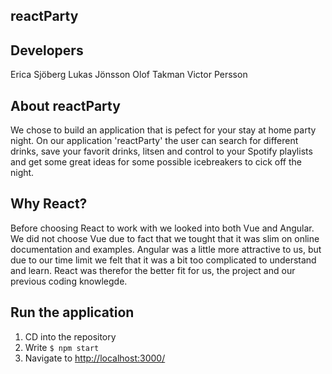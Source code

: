 ## reactParty ##

## Developers
Erica Sjöberg
Lukas Jönsson
Olof Takman
Victor Persson 

## About reactParty
We chose to build an application that is pefect for your stay at home party night. On our application 'reactParty' the user can search for different drinks, save your favorit drinks, litsen and control to your Spotify playlists and get some great ideas for some possible icebreakers to cick off the night. 
    

## Why React?
Before choosing React to work with we looked into both Vue and Angular. We did not choose Vue due to fact that we tought that it was slim on online documentation and examples. Angular was a little more attractive to us, but due to our time limit we felt that it was a bit too complicated to understand and learn. React was therefor the better fit for us, the project and our previous coding knowlegde. 

## Run the application
1. CD into the repository
2. Write `$ npm start`
3. Navigate to [http://localhost:3000/](http://localhost:3000/)
